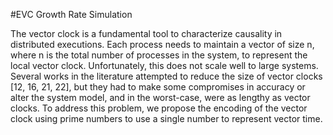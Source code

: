 #EVC Growth Rate Simulation

The vector clock is a fundamental tool to characterize causality
in distributed executions. Each process needs to maintain
a vector of size n, where n is the total number of processes in the
system, to represent the local vector clock. Unfortunately, this does
not scale well to large systems. Several works in the literature
attempted to reduce the size of vector clocks [12, 16, 21, 22], but
they had to make some compromises in accuracy or alter the system
model, and in the worst-case, were as lengthy as vector clocks. To
address this problem, we propose the encoding of the vector clock
using prime numbers to use a single number to represent vector
time.
